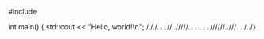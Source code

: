 #include <iostream>

int main() {
    std::cout << "Hello, world!\n";
/././.....//../////...........//////..///..../../}
